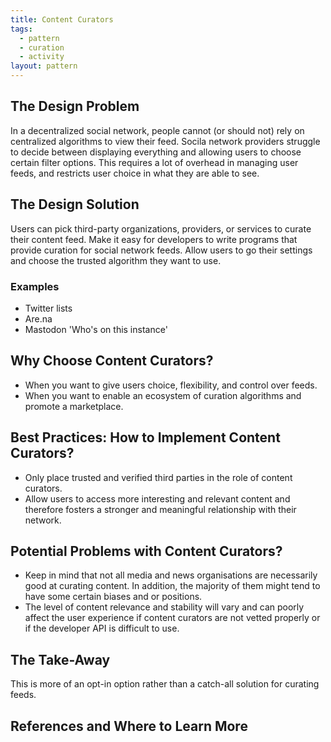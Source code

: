 ```yaml
---
title: Content Curators
tags:
  - pattern
  - curation
  - activity
layout: pattern
---
```


## The Design Problem

In a decentralized social network, people cannot (or should not) rely on
centralized algorithms to view their feed. Socila network providers struggle to
decide between displaying everything and allowing users to choose certain
filter options. This requires a lot of overhead in managing user feeds, and
restricts user choice in what they are able to see.

## The Design Solution

Users can pick third-party organizations, providers, or services to curate
their content feed. Make it easy for developers to write programs that provide
curation for social network feeds. Allow users to go their settings and choose
the trusted algorithm they want to use.

### Examples

- Twitter lists
- Are.na
- Mastodon 'Who's on this instance'

## Why Choose Content Curators?

- When you want to give users choice, flexibility, and control over feeds.
- When you want to enable an ecosystem of curation algorithms and promote
  a marketplace.

## Best Practices: How to Implement Content Curators?

- Only place trusted and verified third parties in the role of content curators.
- Allow users to access more interesting and relevant content and therefore
  fosters a stronger and meaningful relationship with their network.

## Potential Problems with Content Curators?

- Keep in mind that not all media and news organisations are necessarily good
  at curating content. In addition, the majority of them might tend to have
  some certain biases and or positions.
- The level of content relevance and stability will vary and can poorly affect
  the user experience if content curators are not vetted properly or if the
  developer API is difficult to use.

## The Take-Away

This is more of an opt-in option rather than a catch-all solution for curating feeds.

## References and Where to Learn More
